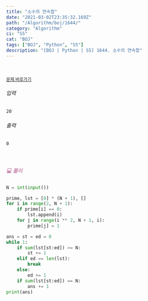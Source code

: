 ```yaml
---
title: "소수의 연속합"
date: "2021-03-02T23:35:32.169Z"
path: "/Algorithm/boj/1644/"
category: "Algorithm"
ci: "S5"
cat: "BOJ"
tags: ["BOJ", "Python", "S5"]
description: "[BOJ | Python | S5] 1644. 소수의 연속합"
---
```


<br />

<a href="https://www.acmicpc.net/problem/1644"><small>문제 바로가기</small></a>

###### 입력

```sh
20
```

###### 출력

```sh
0
```

<br />

##### <h5 style="color:#C587AE;">💻 풀이</h5>

```python
N = int(input())

prime, lst = [0] * (N + 1), []
for i in range(2, N + 1):
    if prime[i] == 0:
        lst.append(i)
    for j in range(i ** 2, N + 1, i):
        prime[j] = 1

ans = st = ed = 0
while 1:
    if sum(lst[st:ed]) >= N:
        st += 1
    elif ed == len(lst):
        break
    else:
        ed += 1
    if sum(lst[st:ed]) == N:
        ans += 1
print(ans)
```



